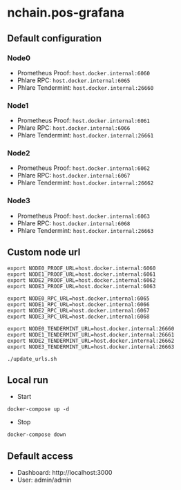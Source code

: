 # nchain.pos-grafana

## Default configuration

### Node0 
- Prometheus Proof: `host.docker.internal:6060`
- Phlare RPC: `host.docker.internal:6065`
- Phlare Tendermint: `host.docker.internal:26660`

### Node1 
- Prometheus Proof: `host.docker.internal:6061`
- Phlare RPC: `host.docker.internal:6066`
- Phlare Tendermint: `host.docker.internal:26661`

### Node2
- Prometheus Proof: `host.docker.internal:6062`
- Phlare RPC: `host.docker.internal:6067`
- Phlare Tendermint: `host.docker.internal:26662`

### Node3
- Prometheus Proof: `host.docker.internal:6063`
- Phlare RPC: `host.docker.internal:6068`
- Phlare Tendermint: `host.docker.internal:26663`

## Custom node url

```
export NODE0_PROOF_URL=host.docker.internal:6060
export NODE1_PROOF_URL=host.docker.internal:6061
export NODE2_PROOF_URL=host.docker.internal:6062
export NODE3_PROOF_URL=host.docker.internal:6063

export NODE0_RPC_URL=host.docker.internal:6065
export NODE1_RPC_URL=host.docker.internal:6066
export NODE2_RPC_URL=host.docker.internal:6067
export NODE3_RPC_URL=host.docker.internal:6068

export NODE0_TENDERMINT_URL=host.docker.internal:26660
export NODE1_TENDERMINT_URL=host.docker.internal:26661
export NODE2_TENDERMINT_URL=host.docker.internal:26662
export NODE3_TENDERMINT_URL=host.docker.internal:26663

./update_urls.sh
```


## Local run

- Start

```
docker-compose up -d
```

- Stop

```
docker-compose down
```

## Default access

- Dashboard: http://localhost:3000
- User: admin/admin